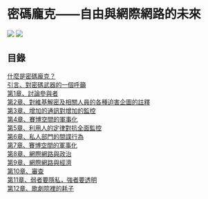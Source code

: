 # 密碼龐克——自由與網際網路的未來
![](https://img.shields.io/badge/%E4%BD%9C%E8%80%85-%E6%9C%B1%E5%88%A9%E5%AE%89%C2%B7%E9%98%BF%E6%A1%91%E5%A5%87-orange.svg)
![](https://img.shields.io/badge/%E7%B0%A1%E4%B8%AD%E7%BF%BB%E8%AD%AF-Gavroche%20-lightgrey.svg)


## 目錄

[什麼是密碼龐克？](什麼是密碼朋克？.md)    
[引言、對密碼武器的一個呼籲](引言、對密碼武器的一個呼籲.md)    
[第1章、討論參與者](第1章.md)    
[第2章、對維基解密及相關人員的各種迫害企圖的註釋](第2章.md)    
[第3章、增加的通訊對增加的監控](第3章.md)    
[第4章、賽博空間的軍事化](第4章.md)    
[第5章、利用人的定律對抗全面監控](第5章.md)    
[第6章、私人部門的間諜行為](第6章.md)    
[第7章、賽博空間的軍事化](第7章.md)    
[第8章、網際網路與政治](第8章.md)    
[第9章、網際網路與經濟](第9章.md)    
[第10章、審查](第10章.md)    
[第11章、弱者要隱私，強者要透明](第11章.md)    
[第12章、歌劇院裡的耗子](第12章.md)    